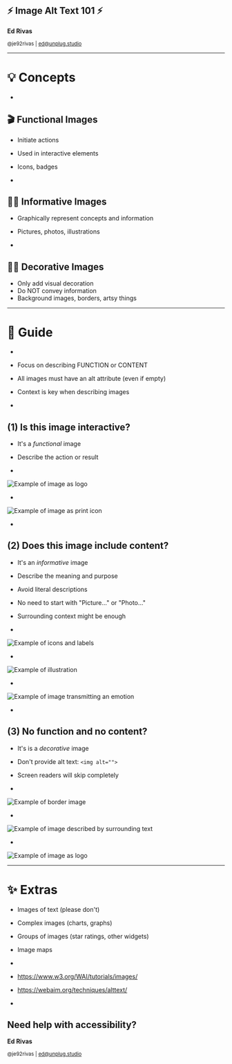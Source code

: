 ## ⚡ Image Alt Text 101 ⚡

**Ed Rivas**

<small>@je92rivas | ed@unplug.studio</small>

---

# 💡 Concepts

-

## 🎬 Functional Images

- Initiate actions
- Used in interactive elements
- Icons, badges

-

## 💁🏻‍ Informative Images

- Graphically represent concepts and information
- Pictures, photos, illustrations

-

## 💅🏻 Decorative Images

- Only add visual decoration
- Do NOT convey information
- Background images, borders, artsy things

---

# 🧭 Guide

-

- Focus on describing FUNCTION or CONTENT
- All images must have an alt attribute (even if empty)
- Context is key when describing images

-

## (1) Is this image interactive?

- It's a *functional* image
- Describe the action or result

-

![Example of image as logo](img/functional1.png)

-

![Example of image as print icon](img/functional2.png)

-

## (2) Does this image include content?

- It's an *informative* image
- Describe the meaning and purpose
- Avoid literal descriptions
- No need to start with "Picture..." or "Photo..."
- Surrounding context might be enough

-

![Example of icons and labels](img/informative1.png)

-

![Example of illustration](img/informative2.png)

-

![Example of image transmitting an emotion](img/informative3.png)

-

## (3) No function and no content?

- It's is a *decorative* image
- Don't provide alt text: `<img alt="">`
- Screen readers will skip completely

-

![Example of border image](img/decorative1.png)

-

![Example of image described by surrounding text](img/decorative2.png)

-

![Example of image as logo](img/decorative3.png)

---

# ✨ Extras

- Images of text (please don't)
- Complex images (charts, graphs)
- Groups of images (star ratings, other widgets)
- Image maps

-

- https://www.w3.org/WAI/tutorials/images/
- https://webaim.org/techniques/alttext/

-

## Need help with accessibility?

**Ed Rivas**

<small>@je92rivas | ed@unplug.studio</small>
